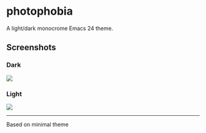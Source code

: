 # photophobia

A light/dark monocrome Emacs 24 theme.


## Screenshots

### Dark

![](https://github.com/fmeyer/photophobia-theme/raw/master/screenshots/photophobia.png)

### Light

![](https://github.com/fmeyer/photophobia-theme/raw/master/screenshots/photophobia-light.png)

--- 

Based on minimal theme
